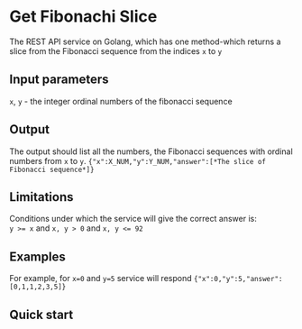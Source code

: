 # Get Fibonachi Slice
The REST API service on Golang, which has one method-which returns a slice from the Fibonacci sequence from the indices `x` to `y`

## Input parameters
`x`, `y` - the integer ordinal numbers of the fibonacci sequence

## Output
The output should list all the numbers, the Fibonacci sequences with ordinal numbers from `x` to `y`.
`{"x":X_NUM,"y":Y_NUM,"answer":[*The slice of Fibonacci sequence*]}`

## Limitations
Conditions under which the service will give the correct answer is:    
`y >= x` and `x, y > 0` and `x, y <= 92`

## Examples
For example, for `x=0` and `y=5` service will respond `{"x":0,"y":5,"answer":[0,1,1,2,3,5]}`

## Quick start
